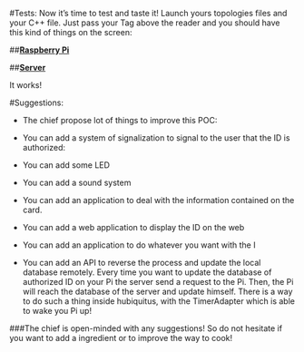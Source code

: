 #Tests:
Now it’s time to test and taste it!
Launch yours topologies files and your C++ file. Just pass your Tag above the reader and you should have this kind of things on the screen: 

##[**Raspberry Pi**]()

##[**Server**]()

It works! 

#Suggestions:

* The chief propose lot of things to improve this POC:
* You can add a system of signalization to signal to the user that the ID is authorized:
* You can add some LED 
* You can add a sound system 

* You can add an application to deal with the information contained on the card.
* You can add a web application to display the ID on the web
* You can add an application to do whatever you want with the I

* You can add an API to reverse the process and update the local database remotely.
Every time you want to update the database of authorized ID on your Pi the server send a request to the Pi. Then, the Pi will reach the database of the server and update himself. There is a way to do such a thing inside hubiquitus, with the TimerAdapter which is able to wake you Pi up!

###The chief is open-minded with any suggestions! So do not hesitate if you want to add a ingredient or to improve the way to cook!

